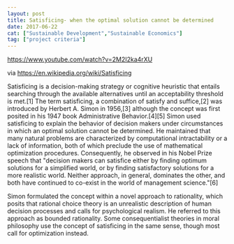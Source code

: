 ```yaml
---
layout: post
title: Satisficing- when the optimal solution cannot be determined
date: 2017-06-22
cat: ["Sustainable Development","Sustainable Economics"]
tag: ["project criteria"]
---
```


https://www.youtube.com/watch?v=2M2I2ka4rXU

via https://en.wikipedia.org/wiki/Satisficing

Satisficing is a decision-making strategy or cognitive heuristic that entails searching through the available alternatives until an acceptability threshold is met.[1] The term satisficing, a combination of satisfy and suffice,[2] was introduced by Herbert A. Simon in 1956,[3] although the concept was first posited in his 1947 book Administrative Behavior.[4][5] Simon used satisficing to explain the behavior of decision makers under circumstances in which an optimal solution cannot be determined. He maintained that many natural problems are characterized by computational intractability or a lack of information, both of which preclude the use of mathematical optimization procedures. Consequently, he observed in his Nobel Prize speech that "decision makers can satisfice either by finding optimum solutions for a simplified world, or by finding satisfactory solutions for a more realistic world. Neither approach, in general, dominates the other, and both have continued to co-exist in the world of management science."[6]

Simon formulated the concept within a novel approach to rationality, which posits that rational choice theory is an unrealistic description of human decision processes and calls for psychological realism. He referred to this approach as bounded rationality. Some consequentialist theories in moral philosophy use the concept of satisficing in the same sense, though most call for optimization instead.